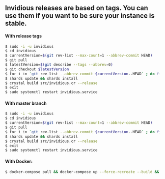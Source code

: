 ## Invidious releases are based on tags. You can use them if you want to be sure your instance is stable.

#### With release tags
```bash
$ sudo -i -u invidious
$ cd invidious
$ currentVersion=$(git rev-list --max-count=1 --abbrev-commit HEAD)
$ git pull
$ latestVersion=$(git describe --tags --abbrev=0)
$ git checkout $latestVersion
$ for i in `git rev-list --abbrev-commit $currentVersion..HEAD` ; do file=./config/migrate-scripts/migrate-db-$i.sh ; [ -f $file ] && $file ; done
$ shards update && shards install
$ crystal build src/invidious.cr --release
$ exit
$ sudo systemctl restart invidious.service
```

#### With master branch
```bash
$ sudo -i -u invidious
$ cd invidious
$ currentVersion=$(git rev-list --max-count=1 --abbrev-commit HEAD)
$ git pull
$ for i in `git rev-list --abbrev-commit $currentVersion..HEAD` ; do file=./config/migrate-scripts/migrate-db-$i.sh ; [ -f $file ] && $file ; done
$ shards update && shards install
$ crystal build src/invidious.cr --release
$ exit
$ sudo systemctl restart invidious.service
```

#### With Docker:
```bash
$ docker-compose pull && docker-compose up --force-recreate --build && docker image prune -f
```